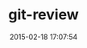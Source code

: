 ---
layout: post
title:  "git-review"
repo:   "b4mboo/git-review"
date:   2015-02-18 17:07:54
gemurl: http://github.com/b4mboo/git-review
---
